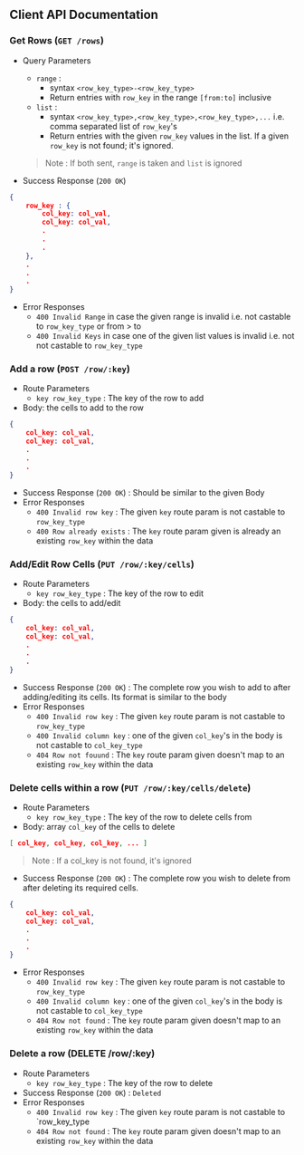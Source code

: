 ## Client API Documentation

### Get Rows (`GET /rows`)
- Query Parameters
    - `range` : 
        - syntax `<row_key_type>-<row_key_type>`
        - Return entries with `row_key` in the range `[from:to]` inclusive
    - `list` : 
        - syntax `<row_key_type>,<row_key_type>,<row_key_type>,...` i.e. comma separated list of `row_key`'s
        - Return entries with the given `row_key` values in the list. If a given `row_key` is not found; it's ignored.
    > Note : If both sent, `range` is taken and `list` is ignored

- Success Response (`200 OK`)
```json
{
    row_key : {
        col_key: col_val,
        col_key: col_val,
        .
        .
        .
    },
    .
    .
    .
}
```
- Error Responses
    - `400 Invalid Range` in case the given range is invalid i.e. not castable to `row_key_type` or from > to
    - `400 Invalid Keys` in case one of the given list values is invalid i.e. not not castable to `row_key_type`


### Add a row (`POST /row/:key`)
- Route Parameters
    - `key row_key_type` : The key of the row to add
- Body: the cells to add to the row
```json
{
    col_key: col_val,
    col_key: col_val,
    .
    .
    .
}
```
- Success Response (`200 OK`) : Should be similar to the given Body
- Error Responses
    - `400 Invalid row key` : The given `key` route param is not castable to `row_key_type`
    - `400 Row already exists` : The `key` route param given is already an existing `row_key` within the data

### Add/Edit Row Cells (`PUT /row/:key/cells`)
- Route Parameters
    - `key row_key_type` : The key of the row to edit
- Body: the cells to add/edit
```json
{
    col_key: col_val,
    col_key: col_val,
    .
    .
    .
}
```
- Success Response (`200 OK`) : The complete row you wish to add to after adding/editing its cells. Its format is similar to the body
- Error Responses
    - `400 Invalid row key` : The given `key` route param is not castable to `row_key_type`
    - `400 Invalid column key` : one of the given `col_key`'s in the body is not castable to `col_key_type`
    - `404 Row not fouund` : The `key` route param given doesn't map to an existing `row_key` within the data

### Delete cells within a row (`PUT /row/:key/cells/delete`)
- Route Parameters
    - `key row_key_type` : The key of the row to delete cells from
- Body: array `col_key` of the cells to delete
```json
[ col_key, col_key, col_key, ... ]
```
 > Note : If a col_key is not found, it's ignored
- Success Response (`200 OK`) : The complete row you wish to delete from after deleting its required cells.
```json
{
    col_key: col_val,
    col_key: col_val,
    .
    .
    .
}
```
- Error Responses
    - `400 Invalid row key` : The given `key` route param is not castable to `row_key_type`
    - `400 Invalid column key` : one of the given `col_key`'s in the body is not castable to `col_key_type`
    - `404 Row not found` : The `key` route param given doesn't map to an existing `row_key` within the data
    
### Delete a row (DELETE /row/:key)
- Route Parameters
    - `key row_key_type` : The key of the row to delete
- Success Response (`200 OK`) : `Deleted`
- Error Responses
    - `400 Invalid row key` : The given `key` route param is not castable to `row_key_type
    - `404 Row not found` : The `key` route param given doesn't map to an existing `row_key` within the data